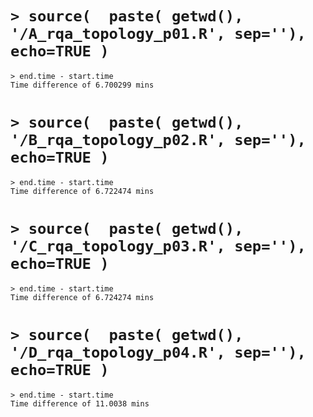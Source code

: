 




# `> source(  paste( getwd(), '/A_rqa_topology_p01.R', sep=''), echo=TRUE )`


```
> end.time - start.time
Time difference of 6.700299 mins
```



# `> source(  paste( getwd(), '/B_rqa_topology_p02.R', sep=''), echo=TRUE )`

```
> end.time - start.time
Time difference of 6.722474 mins
```


# `> source(  paste( getwd(), '/C_rqa_topology_p03.R', sep=''), echo=TRUE )`

```
> end.time - start.time
Time difference of 6.724274 mins
```



# `> source(  paste( getwd(), '/D_rqa_topology_p04.R', sep=''), echo=TRUE )`

```
> end.time - start.time
Time difference of 11.0038 mins
```




